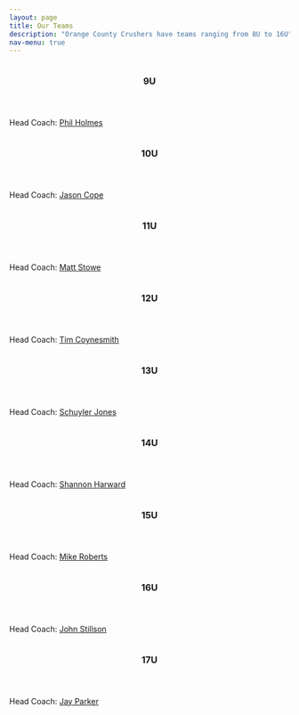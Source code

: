 ```yaml
---
layout: page
title: Our Teams
description: "Orange County Crushers have teams ranging from 8U to 16U"
nav-menu: true
---
```


<!-- Main -->
<div id="main">

<!-- Two -->
<section id="two" class="spotlights">
        <section>
                <a href="9u.html" class="image">
                        <img src="assets/images/9u.jpg" alt="" data-position="top center" />
                </a>
                <div class="content">
                        <div class="inner">
                                <header class="major">
                                        <h3>9U</h3>
                                </header>
                                <p>Head Coach: <a href="mailto:pjholmes99@gmail.com">Phil Holmes</a></p>
                                <!--
                                <ul class="actions">
                                        <li><a href="9u.html" class="button">Learn more</a></li>
                                </ul>
                                -->
                        </div>
                </div>
        </section>
	<section>
		<a href="10u.html" class="image">
			<img src="assets/images/10u.jpg" alt="" data-position="top center" />
		</a>
		<div class="content">
			<div class="inner">
				<header class="major">
					<h3>10U</h3>
				</header>
				<p>Head Coach: <a href="mailto:jason@imagequalitylabs.com">Jason Cope</a></p>
                                <!--
				<ul class="actions">
					<li><a href="10u.html" class="button">Learn more</a></li>
				</ul>
                                -->
			</div>
		</div>
	</section>
	<section>
		<a href="11u.html" class="image">
			<img src="assets/images/11u.jpg" alt="" data-position="25% 25%" />
		</a>
		<div class="content">
			<div class="inner">
				<header class="major">
					<h3>11U</h3>
				</header>
				<p>Head Coach: <a href="mailto:stowe4077@gmail.com">Matt Stowe</a></p>
                                <!-- FIXME
				<ul class="actions">
					<li><a href="11u.html" class="button">Learn more</a></li>
				</ul>
                                -->
			</div>
		</div>
	</section>
	<section>
		<a href="12u.html" class="image">
			<img src="assets/images/12u.jpg" alt="" data-position="25% 25%" />
		</a>
		<div class="content">
			<div class="inner">
				<header class="major">
					<h3>12U</h3>
				</header>
				<p>Head Coach: <a href="mailto:coynesmith@gmail.com">Tim Coynesmith</a></p>
                                <!-- FIXME
				<ul class="actions">
					<li><a href="12u.html" class="button">Learn more</a></li>
				</ul>
                                -->
			</div>
		</div>
	</section>
	<section>
		<a href="13u.html" class="image">
			<img src="assets/images/13u.jpg" alt="" data-position="25% 25%" />
		</a>
		<div class="content">
			<div class="inner">
				<header class="major">
					<h3>13U</h3>
				</header>
				<p>Head Coach: <a href="mailto:schuyler.jones@duke.edu">Schuyler Jones</a></p>
                                <!-- FIXME
				<ul class="actions">
					<li><a href="13u.html" class="button">Learn more</a></li>
				</ul>
                                -->
			</div>
		</div>
	</section>
	<section>
		<a href="14u.html" class="image">
			<img src="assets/images/14u.jpg" alt="" data-position="25% 25%" />
		</a>
		<div class="content">
			<div class="inner">
				<header class="major">
					<h3>14U</h3>
				</header>
				<p>Head Coach: <a href="mailto:sharward73@gmail.com">Shannon Harward</a></p>
                                <!-- FIXME
				<ul class="actions">
					<li><a href="14u.html" class="button">Learn more</a></li>
				</ul>
                                -->
			</div>
		</div>
	</section>
	<section>
		<a href="15u.html" class="image">
			<img src="assets/images/15u.jpg" alt="" data-position="25% 25%" />
		</a>
		<div class="content">
			<div class="inner">
				<header class="major">
					<h3>15U</h3>
				</header>
				<p>Head Coach: <a href="mailto:mpr1020@yahoo.com">Mike Roberts</a></p>
                                <!-- FIXME
				<ul class="actions">
					<li><a href="15u.html" class="button">Learn more</a></li>
				</ul>
                                -->
			</div>
		</div>
	</section>
	<section>
		<a href="16u.html" class="image">
			<img src="assets/images/16u1.jpg" alt="" data-position="25% 25%" />
		</a>
		<div class="content">
			<div class="inner">
				<header class="major">
					<h3>16U</h3>
				</header>
				<p>Head Coach: <a href="mailto:jstillson10@gmail.com">John Stillson</a></p>
                                <!-- FIXME
				<ul class="actions">
					<li><a href="16u.html" class="button">Learn more</a></li>
				</ul>
                                -->
			</div>
		</div>
	</section>
	<section>
		<a href="17u.html" class="image">
			<img src="assets/images/17u.jpg" alt="" data-position="25% 25%" />
		</a>
		<div class="content">
			<div class="inner">
				<header class="major">
					<h3>17U</h3>
				</header>
				<p>Head Coach: <a href="mailto:jamesmparker93@gmail.com">Jay Parker</a></p>
                                <!-- FIXME
				<ul class="actions">
					<li><a href="17u.html" class="button">Learn more</a></li>
				</ul>
                                -->
			</div>
		</div>
	</section>
</section>
</div>
